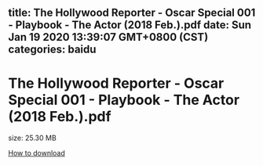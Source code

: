 
title: The Hollywood Reporter - Oscar Special 001 - Playbook - The Actor (2018 Feb.).pdf
date: Sun Jan 19 2020 13:39:07 GMT+0800 (CST)    
categories: baidu
---

# The Hollywood Reporter - Oscar Special 001 - Playbook - The Actor (2018 Feb.).pdf
size: 25.30 MB
 
 

[How to download](https://bpcam.bemobtrk.com/go/2ceec3aa-1ca2-46d6-b9ff-aaa5c184517c?jno=4745)